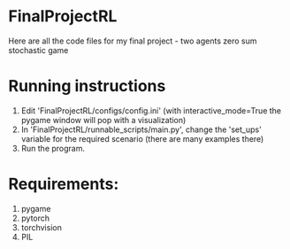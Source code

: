 # FinalProjectRL
Here are all the code files for my final project - two agents zero sum stochastic game

# Running instructions
1. Edit 'FinalProjectRL/configs/config.ini' (with interactive_mode=True the pygame window will pop with a visualization)
2. In 'FinalProjectRL/runnable_scripts/main.py', change the 'set_ups' variable for the required scenario (there are many examples there)
3. Run the program.

# Requirements:
1. pygame
2. pytorch
3. torchvision
4. PIL
